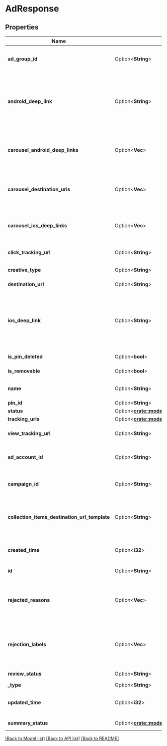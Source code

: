 # AdResponse

## Properties

Name | Type | Description | Notes
------------ | ------------- | ------------- | -------------
**ad_group_id** | Option<**String**> | ID of the ad group that contains the ad. | [optional]
**android_deep_link** | Option<**String**> | Deep link URL for Android devices. Not currently available. Using this field will generate an error. | [optional]
**carousel_android_deep_links** | Option<**Vec<String>**> | Comma-separated deep links for the carousel pin on Android. | [optional]
**carousel_destination_urls** | Option<**Vec<String>**> | Comma-separated destination URLs for the carousel pin to promote. | [optional]
**carousel_ios_deep_links** | Option<**Vec<String>**> | Comma-separated deep links for the carousel pin on iOS. | [optional]
**click_tracking_url** | Option<**String**> | Tracking url for the ad clicks. | [optional]
**creative_type** | Option<**String**> | Ad creative type enum | [optional]
**destination_url** | Option<**String**> | Destination URL. | [optional]
**ios_deep_link** | Option<**String**> | Deep link URL for iOS devices. Not currently available. Using this field will generate an error. | [optional]
**is_pin_deleted** | Option<**bool**> | Is original pin deleted? | [optional]
**is_removable** | Option<**bool**> | Is pin repinnable? | [optional]
**name** | Option<**String**> | Name of the ad - 255 chars max. | [optional]
**pin_id** | Option<**String**> | Pin ID. | [optional]
**status** | Option<[**crate::models::EntityStatus**](EntityStatus.md)> |  | [optional]
**tracking_urls** | Option<[**crate::models::TrackingUrls**](TrackingUrls.md)> |  | [optional]
**view_tracking_url** | Option<**String**> | Tracking URL for ad impressions. | [optional]
**ad_account_id** | Option<**String**> | The ID of the advertiser that this ad belongs to. | [optional]
**campaign_id** | Option<**String**> | ID of the ad campaign that contains this ad. | [optional]
**collection_items_destination_url_template** | Option<**String**> | Destination URL template for all items within a collections drawer. | [optional]
**created_time** | Option<**i32**> | Pin creation time. Unix timestamp in seconds. | [optional]
**id** | Option<**String**> | The ID of this ad. | [optional]
**rejected_reasons** | Option<**Vec<String>**> | Enum reason why the pin was rejected. Returned if <code>review_status</code> is \"REJECTED\". | [optional]
**rejection_labels** | Option<**Vec<String>**> | Text reason why the pin was rejected. Returned if <code>review_status</code> is \"REJECTED\". | [optional]
**review_status** | Option<**String**> | Ad review status | [optional]
**_type** | Option<**String**> | Always \"ad\". | [optional]
**updated_time** | Option<**i32**> | Last update time. Unix timestamp in seconds. | [optional]
**summary_status** | Option<[**crate::models::PinPromotionSummaryStatus**](PinPromotionSummaryStatus.md)> | Ad summary status | [optional]

[[Back to Model list]](../README.md#documentation-for-models) [[Back to API list]](../README.md#documentation-for-api-endpoints) [[Back to README]](../README.md)


